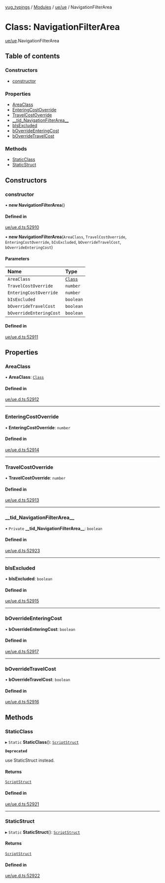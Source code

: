 [yug_typings](../README.md) / [Modules](../modules.md) / [ue/ue](../modules/ue_ue.md) / NavigationFilterArea

# Class: NavigationFilterArea

[ue/ue](../modules/ue_ue.md).NavigationFilterArea

## Table of contents

### Constructors

- [constructor](ue_ue.NavigationFilterArea.md#constructor)

### Properties

- [AreaClass](ue_ue.NavigationFilterArea.md#areaclass)
- [EnteringCostOverride](ue_ue.NavigationFilterArea.md#enteringcostoverride)
- [TravelCostOverride](ue_ue.NavigationFilterArea.md#travelcostoverride)
- [\_\_tid\_NavigationFilterArea\_\_](ue_ue.NavigationFilterArea.md#__tid_navigationfilterarea__)
- [bIsExcluded](ue_ue.NavigationFilterArea.md#bisexcluded)
- [bOverrideEnteringCost](ue_ue.NavigationFilterArea.md#boverrideenteringcost)
- [bOverrideTravelCost](ue_ue.NavigationFilterArea.md#boverridetravelcost)

### Methods

- [StaticClass](ue_ue.NavigationFilterArea.md#staticclass)
- [StaticStruct](ue_ue.NavigationFilterArea.md#staticstruct)

## Constructors

### constructor

• **new NavigationFilterArea**()

#### Defined in

[ue/ue.d.ts:52910](https://github.com/YugMetaverse/yug_typings/blob/25cad34/ue/ue.d.ts#L52910)

• **new NavigationFilterArea**(`AreaClass`, `TravelCostOverride`, `EnteringCostOverride`, `bIsExcluded`, `bOverrideTravelCost`, `bOverrideEnteringCost`)

#### Parameters

| Name | Type |
| :------ | :------ |
| `AreaClass` | [`Class`](ue_ue.Class.md) |
| `TravelCostOverride` | `number` |
| `EnteringCostOverride` | `number` |
| `bIsExcluded` | `boolean` |
| `bOverrideTravelCost` | `boolean` |
| `bOverrideEnteringCost` | `boolean` |

#### Defined in

[ue/ue.d.ts:52911](https://github.com/YugMetaverse/yug_typings/blob/25cad34/ue/ue.d.ts#L52911)

## Properties

### AreaClass

• **AreaClass**: [`Class`](ue_ue.Class.md)

#### Defined in

[ue/ue.d.ts:52912](https://github.com/YugMetaverse/yug_typings/blob/25cad34/ue/ue.d.ts#L52912)

___

### EnteringCostOverride

• **EnteringCostOverride**: `number`

#### Defined in

[ue/ue.d.ts:52914](https://github.com/YugMetaverse/yug_typings/blob/25cad34/ue/ue.d.ts#L52914)

___

### TravelCostOverride

• **TravelCostOverride**: `number`

#### Defined in

[ue/ue.d.ts:52913](https://github.com/YugMetaverse/yug_typings/blob/25cad34/ue/ue.d.ts#L52913)

___

### \_\_tid\_NavigationFilterArea\_\_

• `Private` **\_\_tid\_NavigationFilterArea\_\_**: `boolean`

#### Defined in

[ue/ue.d.ts:52923](https://github.com/YugMetaverse/yug_typings/blob/25cad34/ue/ue.d.ts#L52923)

___

### bIsExcluded

• **bIsExcluded**: `boolean`

#### Defined in

[ue/ue.d.ts:52915](https://github.com/YugMetaverse/yug_typings/blob/25cad34/ue/ue.d.ts#L52915)

___

### bOverrideEnteringCost

• **bOverrideEnteringCost**: `boolean`

#### Defined in

[ue/ue.d.ts:52917](https://github.com/YugMetaverse/yug_typings/blob/25cad34/ue/ue.d.ts#L52917)

___

### bOverrideTravelCost

• **bOverrideTravelCost**: `boolean`

#### Defined in

[ue/ue.d.ts:52916](https://github.com/YugMetaverse/yug_typings/blob/25cad34/ue/ue.d.ts#L52916)

## Methods

### StaticClass

▸ `Static` **StaticClass**(): [`ScriptStruct`](ue_ue.ScriptStruct.md)

**`Deprecated`**

use StaticStruct instead.

#### Returns

[`ScriptStruct`](ue_ue.ScriptStruct.md)

#### Defined in

[ue/ue.d.ts:52921](https://github.com/YugMetaverse/yug_typings/blob/25cad34/ue/ue.d.ts#L52921)

___

### StaticStruct

▸ `Static` **StaticStruct**(): [`ScriptStruct`](ue_ue.ScriptStruct.md)

#### Returns

[`ScriptStruct`](ue_ue.ScriptStruct.md)

#### Defined in

[ue/ue.d.ts:52922](https://github.com/YugMetaverse/yug_typings/blob/25cad34/ue/ue.d.ts#L52922)
